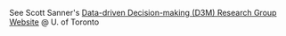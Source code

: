 See Scott Sanner's [Data-driven Decision-making (D3M) Research Group Website](https://d3m.mie.utoronto.ca/) @ U. of Toronto
